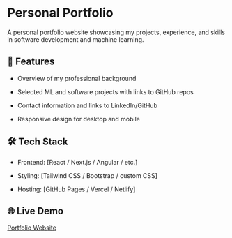 # Personal Portfolio
A personal portfolio website showcasing my projects, experience, and skills in software development and machine learning.

## 🚀 Features

- Overview of my professional background

- Selected ML and software projects with links to GitHub repos

- Contact information and links to LinkedIn/GitHub

- Responsive design for desktop and mobile

## 🛠️ Tech Stack

- Frontend: [React / Next.js / Angular / etc.]

- Styling: [Tailwind CSS / Bootstrap / custom CSS]

- Hosting: [GitHub Pages / Vercel / Netlify]

## 🌐 Live Demo
[Portfolio Website](https://)
